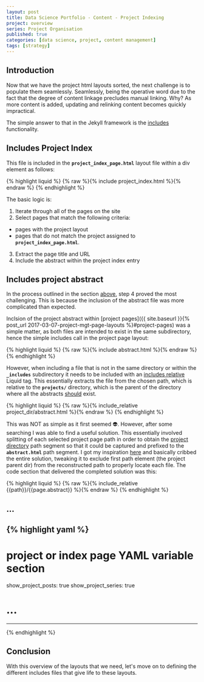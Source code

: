 ```yaml
---
layout: post
title: Data Science Portfolio - Content - Project Indexing
project: overview
series: Project Organisation
published: true
categories: [data science, project, content management]
tags: [strategy]
---
```


## Introduction

Now that we have the project html layouts sorted, the next challenge is to populate them seamlessly. Seamlessly, being the operative word due to the fact that the degree of content linkage precludes manual linking. Why? As more content is added, updating and relinking content becomes quickly impractical.

The simple answer to that in the Jekyll framework is the [includes](http://jekyllrb.com/docs/includes/) functionality. 

## Includes Project Index

This file is included in the **`project_index_page.html`** layout file within a div element as follows:

{% highlight liquid %}
{% raw %}{% include project_index.html %}{% endraw %}
{% endhighlight %}

The basic logic is:

1. Iterate through all of the pages on the site
2. Select pages that match the following criteria:
* pages with the project layout 
* pages that do not match the project assigned to **`project_index_page.html`**.
3. Extract the page title and URL
4. Include the abstract within the project index entry

## Includes project abstract

In the process outlined in the section [above](#includes-project-index), step 4 proved the most challenging. This is because the inclusion of the abstract file was more complicated than expected.

Inclsion of the project abstract within [project pages]({{ site.baseurl }}{% post_url 2017-03-07-project-mgt-page-layouts %}#project-pages) was a simple matter, as both files are intended to exist in the same subdirectory, hence the simple includes call in the project page layout:

{% highlight liquid %}
{% raw %}{% include abstract.html %}{% endraw %}
{% endhighlight %}

However, when including a file that is not in the same directory or within the **`_includes`** subdirectory it needs to be included with an [includes relative](http://jekyllrb.com/docs/includes/#including-files-relative-to-another-file) Liquid tag. This essentially extracts the file from the chosen path, which is relative to the **`projects/`** directory, which is the parent of the directory where all the abstracts <u>should</u> exist.

{% highlight liquid %}
{% raw %}{% include_relative project_dir/abstract.html %}{% endraw %}
{% endhighlight %}

This was NOT as simple as it first seemed :alien:. However, after some searching I was able to find a useful solution. This essentially involved splitting of each selected project page path in order to obtain the <u>project directory</u> path segment so that it could be captured and prefixed to the **`abstract.html`** path segment. I got my inspiration [here](http://stackoverflow.com/questions/27433649/reuse-file-path-in-jekyll#27434079) and basically cribbed the entire solution, tweaking it to exclude first path element (the project parent dir) from the reconstructed path to properly locate each file. The code section that delivered the completed solution was this: 

{% highlight liquid %}
{% raw %}{% include_relative {{path}}/{{page.abstract}} %}{% endraw %}
{% endhighlight %}

## ... ##



{% highlight yaml %}
---
# project or index page YAML variable section
show_project_posts: true
show_project_series: true
# ...
---
{% endhighlight %}


## Conclusion

With this overview of the layouts that we need, let's move on to defining the different includes files that give life to these layouts.